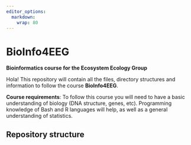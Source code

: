 ```yaml
---
editor_options: 
  markdown: 
    wrap: 80
---
```


# BioInfo4EEG

**Bioinformatics course for the Ecosystem Ecology Group**

Hola! This repository will contain all the files, directory structures and
information to follow the course **BioInfo4EEG**.

**Course requirements**: To follow this course you will need to have a basic
understanding of biology (DNA structure, genes, etc). Programming knowledge of
Bash and R languages will help, as well as a general understanding of
statistics.

## Repository structure
